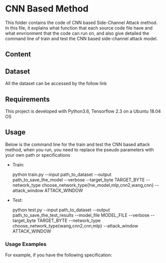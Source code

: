 # CNN Based Method
This folder contains the code of CNN based Side-Channel Attack method. In this file, it explains what function that each source code file have and what envrionment that the code can run on, and also give detailed the command line of train and test the CNN based side-channel attack model.

## Content

## Dataset
All the dataset can be accessed by the follow link
<wait to be add when the dataset is released>

## Requirements
This project is developed with Python3.6, Tensorflow 2.3 on a Ubuntu 18.04 OS

## Usage
Below is the command line for the train and test the CNN based attack method, when you run, you need to replace the pseudo parameters with your own path or specifications
* Train:

    python train.py --input path_to_dataset --output path_to_save_the_model
                    --verbose --target_byte TARGET_BYTE
                    --network_type choose_network_type{hw_model,mlp,cnn2,wang,cnn}
                    --attack_window ATTACK_WINDOW

* Test:

    python test.py --input path_to_dataset --output path_to_save_the_test_results
                   --model_file MODEL_FILE --verbose --target_byte TARGET_BYTE
                   --network_type choose_network_type{wang,cnn2,cnn,mlp}
                   --attack_window ATTACK_WINDOW

### Usage Examples
For example, if you have the following specification:



